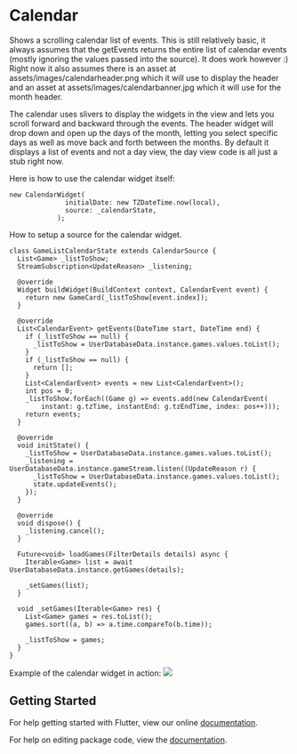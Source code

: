 # Calendar

Shows a scrolling calendar list of events.  This is still relatively basic, it always
assumes that the getEvents returns the entire list of calendar events (mostly ignoring
the values passed into the source).  It does work however :)  Right now it also assumes
there is an asset at assets/images/calendarheader.png which it will use to display the header
and an asset at assets/images/calendarbanner.jpg which it will use for the month header.


The calendar uses slivers to display the widgets in the view and lets you scroll forward
and backward through the events.  The header widget will drop down and open up the days of
the month, letting you select specific days as well as move back and forth between the months.
By default it displays a list of events and not a day view, the day view code is all just a
stub right now.

Here is how to use the calendar widget itself:

```
new CalendarWidget(
              initialDate: new TZDateTime.now(local),
              source: _calendarState,
            );
```

How to setup a source for the calendar widget.
```
class GameListCalendarState extends CalendarSource {
  List<Game> _listToShow;
  StreamSubscription<UpdateReason> _listening;

  @override
  Widget buildWidget(BuildContext context, CalendarEvent event) {
    return new GameCard(_listToShow[event.index]);
  }

  @override
  List<CalendarEvent> getEvents(DateTime start, DateTime end) {
    if (_listToShow == null) {
      _listToShow = UserDatabaseData.instance.games.values.toList();
    }
    if (_listToShow == null) {
      return [];
    }
    List<CalendarEvent> events = new List<CalendarEvent>();
    int pos = 0;
    _listToShow.forEach((Game g) => events.add(new CalendarEvent(
        instant: g.tzTime, instantEnd: g.tzEndTime, index: pos++)));
    return events;
  }

  @override
  void initState() {
    _listToShow = UserDatabaseData.instance.games.values.toList();
    _listening = UserDatabaseData.instance.gameStream.listen((UpdateReason r) {
      _listToShow = UserDatabaseData.instance.games.values.toList();
      state.updateEvents();
    });
  }

  @override
  void dispose() {
    _listening.cancel();
  }

  Future<void> loadGames(FilterDetails details) async {
    Iterable<Game> list = await UserDatabaseData.instance.getGames(details);

    _setGames(list);
  }

  void _setGames(Iterable<Game> res) {
    List<Game> games = res.toList();
    games.sort((a, b) => a.time.compareTo(b.time));

    _listToShow = games;
  }
}
```

Example of the calendar widget in action:
<img src="https://github.com/pinkfish/flutter_calendar/blob/master/screenshots/screenrecording.gif?raw=true">

## Getting Started

For help getting started with Flutter, view our online [documentation](https://flutter.io/).

For help on editing package code, view the [documentation](https://flutter.io/developing-packages/).

